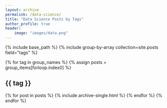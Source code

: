 ```yaml
---
layout: archive
permalink: /data-science/
title: "Data Science Posts by Tags"
author_profile: true
header:
    image: "images/data.png"
---
```


{% include base_path %}
{% include group-by-array collection=site.posts field="tags" %}

{% for tag in group_names %}
    {% assign posts = group_items[forloop.index0] %}
    <h2 id="{{ tags | slugify }}" class="archive__subtitile">{{ tag }}</h2>
    {% for post in posts %}
        {% include archive-single.html %}
    {% endfor %}
{% endfor %}
